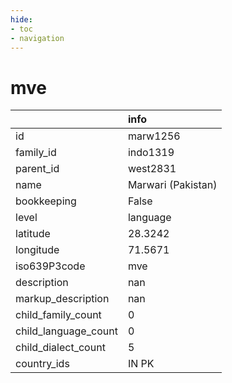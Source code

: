```yaml
---
hide:
- toc
- navigation
---
```

# mve
|                      | info               |
|:---------------------|:-------------------|
| id                   | marw1256           |
| family_id            | indo1319           |
| parent_id            | west2831           |
| name                 | Marwari (Pakistan) |
| bookkeeping          | False              |
| level                | language           |
| latitude             | 28.3242            |
| longitude            | 71.5671            |
| iso639P3code         | mve                |
| description          | nan                |
| markup_description   | nan                |
| child_family_count   | 0                  |
| child_language_count | 0                  |
| child_dialect_count  | 5                  |
| country_ids          | IN PK              |